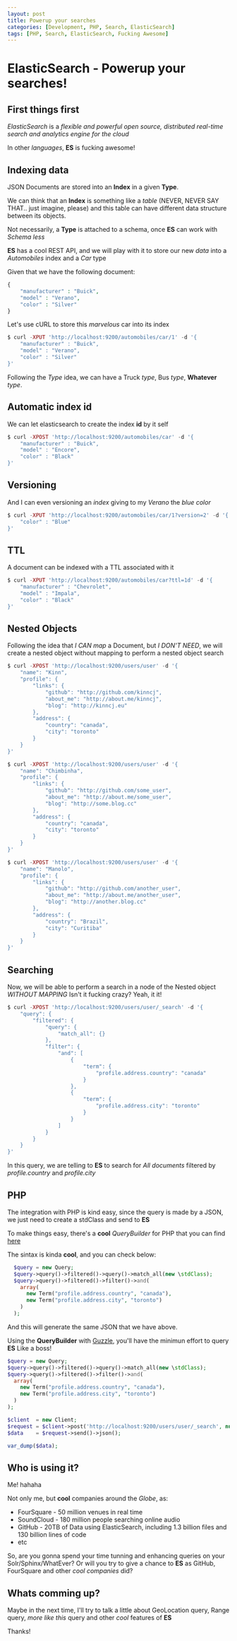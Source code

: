 ```yaml
---
layout: post
title: Powerup your searches
categories: [Development, PHP, Search, ElasticSearch]
tags: [PHP, Search, ElasticSearch, Fucking Awesome]
---
```

# ElasticSearch - Powerup your searches!

## First things first
_ElasticSearch_ is a _flexible and powerful open source, distributed real-time
search and analytics engine for the cloud_

In other _languages_, __ES__ is fucking awesome!

## Indexing data

JSON Documents are stored into an __Index__ in a given __Type__.

We can think that an __Index__ is something like a _table_ (NEVER, NEVER SAY THAT.. just imagine, please) and this table can have different data structure between its objects.

Not necessarily, a __Type__ is attached to a schema, once __ES__ can work with _Schema less_

__ES__ has a cool REST API, and we will play with it to store our new _data_ into a _Automobiles_ index and a _Car_ type

Given that we have the following document:

```php
{
    "manufacturer" : "Buick",
    "model" : "Verano",
    "color" : "Silver"
}
```

Let's use cURL to store this _marvelous_ car into its index

```php
$ curl -XPUT 'http://localhost:9200/automobiles/car/1' -d '{
    "manufacturer" : "Buick",
    "model" : "Verano",
    "color" : "Silver"
}'
```

Following the _Type_ idea, we can have a Truck _type_, Bus _type_, __Whatever__ _type_.


## Automatic index id

We can let elasticsearch to create the index __id__ by it self

```php
$ curl -XPOST 'http://localhost:9200/automobiles/car' -d '{
    "manufacturer" : "Buick",
    "model" : "Encore",
    "color" : "Black"
}'
```

## Versioning

And I can even versioning an _index_ giving to my _Verano_ the _blue color_

```php
$ curl -XPUT 'http://localhost:9200/automobiles/car/1?version=2' -d '{
    "color" : "Blue"
}'
```

## TTL

A document can be indexed with a TTL associated with it

```php
$ curl -XPUT 'http://localhost:9200/automobiles/car?ttl=1d' -d '{
    "manufacturer" : "Chevrolet",
    "model" : "Impala",
    "color" : "Black"
}'
```

## Nested Objects

Following the idea that _I CAN map_ a Document, but _I DON'T NEED_, we will create a nested object without mapping to perform a nested object search

```php
$ curl -XPOST 'http://localhost:9200/users/user' -d '{
    "name": "Kinn",
    "profile": {
    	"links": {
    		"github": "http://github.com/kinncj",
    		"about_me": "http://about.me/kinncj",
    		"blog": "http://kinncj.eu"
    	},
    	"address": {
    		"country": "canada",
    		"city": "toronto"
    	}
	}
}'

$ curl -XPOST 'http://localhost:9200/users/user' -d '{
    "name": "Chimbinha",
    "profile": {
    	"links": {
    		"github": "http://github.com/some_user",
    		"about_me": "http://about.me/some_user",
    		"blog": "http://some.blog.cc"
    	},
    	"address": {
    		"country": "canada",
    		"city": "toronto"
    	}
	}
}'

$ curl -XPOST 'http://localhost:9200/users/user' -d '{
    "name": "Manolo",
    "profile": {
    	"links": {
    		"github": "http://github.com/another_user",
    		"about_me": "http://about.me/another_user",
    		"blog": "http://another.blog.cc"
    	},
    	"address": {
    		"country": "Brazil",
    		"city": "Curitiba"
    	}
	}
}'
```

## Searching

Now, we will be able to perform a search in a node of the Nested object _WITHOUT MAPPING_
Isn't it fucking crazy? Yeah, it it!

```php
$ curl -XPOST 'http://localhost:9200/users/user/_search' -d '{
    "query": {
        "filtered": {
            "query": {
                "match_all": {}
            },
            "filter": {
                "and": [
                    {
                        "term": {
                            "profile.address.country": "canada"
                        }
                    },
                    {
                        "term": {
                            "profile.address.city": "toronto"
                        }
                    }
                ]
            }
        }
    }
}'
```
In this query, we are telling to __ES__ to search for _All documents_ filtered by _profile.country_ and _profile.city_


## PHP

The integration with PHP is kind easy, since the query is made by a JSON, we just need to create a stdClass and send to __ES__

To make things easy, there's a __cool__ _QueryBuilder_ for PHP that you can find [here](https://packagist.org/packages/phpfluent/elastic-query-builder)

The sintax is kinda __cool__, and you can check below:

```php
  $query = new Query;
  $query->query()->filtered()->query()->match_all(new \stdClass);
  $query->query()->filtered()->filter()->and(
    array(
      new Term("profile.address.country", "canada"),
      new Term("profile.address.city", "toronto")
    )
  );
  ```

  And this will generate the same JSON that we have above.

  Using the __QueryBuilder__ with [Guzzle](http://docs.guzzlephp.org/en/latest/), you'll have the minimun effort to query __ES__ Like a boss!

  ```php
  $query = new Query;
  $query->query()->filtered()->query()->match_all(new \stdClass);
  $query->query()->filtered()->filter()->and(
    array(
      new Term("profile.address.country", "canada"),
      new Term("profile.address.city", "toronto")
    )
  );

  $client  = new Client;
  $request = $client->post('http://localhost:9200/users/user/_search', null, (string) $query);
  $data    = $request->send()->json();

  var_dump($data);
```

## Who is using it?

Me! hahaha

Not only me, but __cool__ companies around the _Globe_, as:

 * FourSquare - 50 million venues in real time
 * SoundCloud - 180 million people searching online audio
 * GitHub     - 20TB of Data using ElasticSearch, including 1.3 billion files and 130 billion lines of code
 * etc

 So, are you gonna spend your time tunning and enhancing queries on your Solr/Sphinx/WhatEver? Or will you try to give a chance to __ES__ as GitHub, FourSquare and other _cool companies_ did?

 ## Whats comming up?

 Maybe in the next time, I'll try to talk a little about GeoLocation query, Range query, _more like this_ query and other _cool_ features of __ES__

 Thanks!
